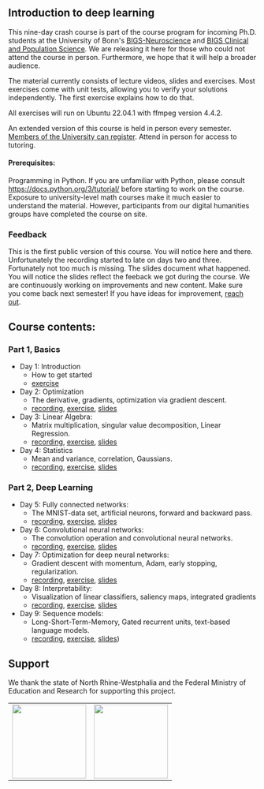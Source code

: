 ## Introduction to deep learning
This nine-day crash course is part of the course program for incoming Ph.D. students at the University of Bonn's [BIGS-Neuroscience](https://bigs-neuroscience.de/) and [BIGS Clinical and Population Science](https://bigs-clinpopscience.de/). We are releasing it here for those who could not attend the course in person. Furthermore, we hope that it will help a broader audience.

The material currently consists of lecture videos, slides and exercises.
Most exercises come with unit tests, allowing you to verify your solutions independently. The first exercise explains how to do that.

All exercises will run on Ubuntu 22.04.1 with ffmpeg version 4.4.2.

An extended version of this course is held in person every semester. [Members of the University can register](https://www.hpc.uni-bonn.de/en/training/courses/ml_intro). Attend in person for access to tutoring.


#### Prerequisites:
Programming in Python. If you are unfamiliar with Python, please consult https://docs.python.org/3/tutorial/ before starting to work on the course.
Exposure to university-level math courses make it much easier to understand the material. However, participants from our digital humanities groups have completed the course on site.


### Feedback
This is the first public version of this course. You will notice here and there. Unfortunately the recording started to late on days two and three. Fortunately not too much is missing. The slides document what happened. You will notice the slides reflect the feeback we got during the course. We are continuously working on improvements and new content. Make sure you come back next semester! If you have ideas for improvement, [reach out](https://www.dice.uni-bonn.de/hpca/de/hpca-lab-mitarbeiter/dr-moritz-wolter).


## Course contents:

### Part 1, Basics
- Day 1: Introduction
    - How to get started
    - [exercise](https://github.com/Deep-Learning-with-Jax/day_01_exercise_intro)
- Day 2: Optimization
    - The derivative, gradients, optimization via gradient descent.
    - [recording](https://uni-bonn.sciebo.de/s/8W7P94GSBmMsdOs), [exercise](https://github.com/Deep-Learning-with-Jax/day_02_exercise_optimization),  [slides](https://uni-bonn.sciebo.de/s/fI9v8QmIm1O1wc2) 
- Day 3:   Linear Algebra:
   - Matrix multiplication, singular value decomposition, Linear Regression.
   - [recording](https://uni-bonn.sciebo.de/s/w5smMgZSHZU53qf), [exercise](https://github.com/Deep-Learning-with-Jax/day_03_exercise_algebra), [slides](https://uni-bonn.sciebo.de/s/2r7NA3KWIuaJNdy)
- Day 4:  Statistics
   - Mean and variance, correlation, Gaussians.
   - [recording](https://uni-bonn.sciebo.de/s/fA7HqygB3KBiu4l), [exercise](https://github.com/Deep-Learning-with-Jax/day_04_exercise_statistics), [slides](https://uni-bonn.sciebo.de/s/BmxW2qAzIhVnpnU)

### Part 2, Deep Learning
- Day 5: Fully connected networks:
    -  The MNIST-data set, artificial neurons, forward and backward pass.
    -  [recording](https://uni-bonn.sciebo.de/s/OQoPHoIAxVJEBPj), [exercise](https://github.com/Deep-Learning-with-Jax/day_05_exercise_neural_networks), [slides](https://uni-bonn.sciebo.de/s/dAILvtcj5FWoke1)
- Day 6: Convolutional neural networks:
    -  The convolution operation and convolutional neural networks.
    -  [recording](https://uni-bonn.sciebo.de/s/A7yBH42clJC87hM), [exercise](https://github.com/Deep-Learning-with-Jax/day_06_exercise_cnn), [slides](https://uni-bonn.sciebo.de/s/wC9OVeHqO1OLiB4)
- Day 7: Optimization for deep neural networks:
    -  Gradient descent with momentum, Adam, early stopping, regularization.
    -  [recording](https://uni-bonn.sciebo.de/s/X6iAaPgCALsZtNk), [exercise](https://github.com/Deep-Learning-with-Jax/day_07_exercise_brain_decode), [slides](https://uni-bonn.sciebo.de/s/rWJRhQAGVkhpZwA)
- Day 8: Interpretability:
    - Visualization of linear classifiers, saliency maps, integrated gradients
    - [recording](https://uni-bonn.sciebo.de/s/v7BERpB3KGN0m4m), [exercise](https://github.com/Deep-Learning-with-Jax/day_08_exercise_interpretability), [slides](https://uni-bonn.sciebo.de/s/H7suTOhvj4ECko6)
- Day 9: Sequence models:
    - Long-Short-Term-Memory, Gated recurrent units, text-based language models.
    - [recording](https://uni-bonn.sciebo.de/s/H2QWgA78IIkdDJ1), [exercise](https://github.com/Deep-Learning-with-Jax/day_09_exercise_sequence_processing), [slides](https://uni-bonn.sciebo.de/s/g56Hh4lNja6A39S))


## Support

We thank the state of North Rhine-Westphalia and the Federal Ministry of Education and Research for supporting this project.

<table>
<tr>
    <td><img src="https://github.com/Machine-Learning-Foundations/.github/blob/main/profile/img/nrw-logo.png" height="150"></td>
    <td><img src="https://github.com/Machine-Learning-Foundations/.github/blob/main/profile/img/BMBF_gefoerdert_2017_en.jpg" height="150"></td>
</tr>
</table>
